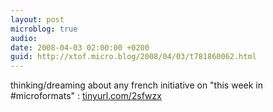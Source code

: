 ```yaml
---
layout: post
microblog: true
audio: 
date: 2008-04-03 02:00:00 +0200
guid: http://xtof.micro.blog/2008/04/03/t781860062.html
---
```

thinking/dreaming about any french initiative on "this week in #microformats" : [tinyurl.com/2sfwzx](http://tinyurl.com/2sfwzx)
